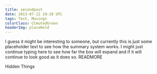 ```yaml
---
title: secondpost
date: 2013-07-12 19:10 UTC
tags: Test, Musings
colorClass: CCmutedGreen
headerImg: placeHold
---
```

 
I guess it might be interesting to someone, but currently this is just some placeholder text to see how the summary system works. I might just continue typing here to see how far the box will expand and if it will continue to look good as it does so.
READMORE

Hidden Things
